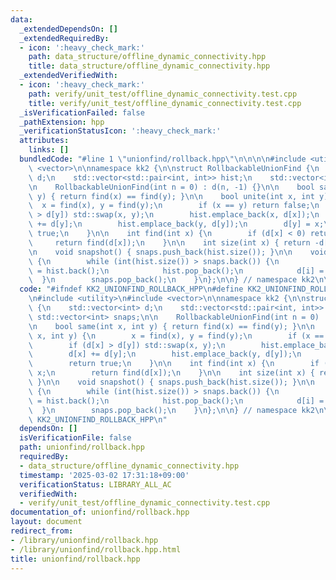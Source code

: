 ```yaml
---
data:
  _extendedDependsOn: []
  _extendedRequiredBy:
  - icon: ':heavy_check_mark:'
    path: data_structure/offline_dynamic_connectivity.hpp
    title: data_structure/offline_dynamic_connectivity.hpp
  _extendedVerifiedWith:
  - icon: ':heavy_check_mark:'
    path: verify/unit_test/offline_dynamic_connectivity.test.cpp
    title: verify/unit_test/offline_dynamic_connectivity.test.cpp
  _isVerificationFailed: false
  _pathExtension: hpp
  _verificationStatusIcon: ':heavy_check_mark:'
  attributes:
    links: []
  bundledCode: "#line 1 \"unionfind/rollback.hpp\"\n\n\n\n#include <utility>\n#include\
    \ <vector>\n\nnamespace kk2 {\n\nstruct RollbackableUnionFind {\n    std::vector<int>\
    \ d;\n    std::vector<std::pair<int, int>> hist;\n    std::vector<int> snaps;\n\
    \n    RollbackableUnionFind(int n = 0) : d(n, -1) {}\n\n    bool same(int x, int\
    \ y) { return find(x) == find(y); }\n\n    bool unite(int x, int y) {\n      \
    \  x = find(x), y = find(y);\n        if (x == y) return false;\n        if (d[x]\
    \ > d[y]) std::swap(x, y);\n        hist.emplace_back(x, d[x]);\n        d[x]\
    \ += d[y];\n        hist.emplace_back(y, d[y]);\n        d[y] = x;\n        return\
    \ true;\n    }\n\n    int find(int x) {\n        if (d[x] < 0) return x;\n   \
    \     return find(d[x]);\n    }\n\n    int size(int x) { return -d[find(x)]; }\n\
    \n    void snapshot() { snaps.push_back(hist.size()); }\n\n    void rollback()\
    \ {\n        while (int(hist.size()) > snaps.back()) {\n            auto [i, x]\
    \ = hist.back();\n            hist.pop_back();\n            d[i] = x;\n      \
    \  }\n        snaps.pop_back();\n    }\n};\n\n} // namespace kk2\n\n\n"
  code: "#ifndef KK2_UNIONFIND_ROLLBACK_HPP\n#define KK2_UNIONFIND_ROLLBACK_HPP 1\n\
    \n#include <utility>\n#include <vector>\n\nnamespace kk2 {\n\nstruct RollbackableUnionFind\
    \ {\n    std::vector<int> d;\n    std::vector<std::pair<int, int>> hist;\n   \
    \ std::vector<int> snaps;\n\n    RollbackableUnionFind(int n = 0) : d(n, -1) {}\n\
    \n    bool same(int x, int y) { return find(x) == find(y); }\n\n    bool unite(int\
    \ x, int y) {\n        x = find(x), y = find(y);\n        if (x == y) return false;\n\
    \        if (d[x] > d[y]) std::swap(x, y);\n        hist.emplace_back(x, d[x]);\n\
    \        d[x] += d[y];\n        hist.emplace_back(y, d[y]);\n        d[y] = x;\n\
    \        return true;\n    }\n\n    int find(int x) {\n        if (d[x] < 0) return\
    \ x;\n        return find(d[x]);\n    }\n\n    int size(int x) { return -d[find(x)];\
    \ }\n\n    void snapshot() { snaps.push_back(hist.size()); }\n\n    void rollback()\
    \ {\n        while (int(hist.size()) > snaps.back()) {\n            auto [i, x]\
    \ = hist.back();\n            hist.pop_back();\n            d[i] = x;\n      \
    \  }\n        snaps.pop_back();\n    }\n};\n\n} // namespace kk2\n\n#endif //\
    \ KK2_UNIONFIND_ROLLBACK_HPP\n"
  dependsOn: []
  isVerificationFile: false
  path: unionfind/rollback.hpp
  requiredBy:
  - data_structure/offline_dynamic_connectivity.hpp
  timestamp: '2025-03-02 17:31:18+09:00'
  verificationStatus: LIBRARY_ALL_AC
  verifiedWith:
  - verify/unit_test/offline_dynamic_connectivity.test.cpp
documentation_of: unionfind/rollback.hpp
layout: document
redirect_from:
- /library/unionfind/rollback.hpp
- /library/unionfind/rollback.hpp.html
title: unionfind/rollback.hpp
---
```

